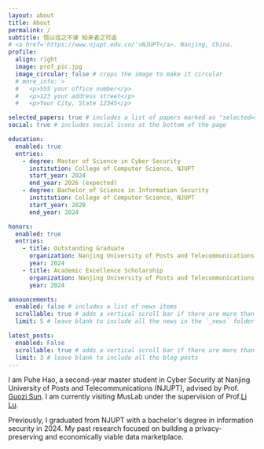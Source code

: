 ```yaml
---
layout: about
title: About
permalink: /
subtitle: 悟以往之不谏 知来者之可追
# <a href='https://www.njupt.edu.cn/'>NJUPT</a>. Nanjing, China. 
profile:
  align: right
  image: prof_pic.jpg
  image_circular: false # crops the image to make it circular
  # more_info: >
  #   <p>555 your office number</p>
  #   <p>123 your address street</p>
  #   <p>Your City, State 12345</p>

selected_papers: true # includes a list of papers marked as "selected={true}"
social: true # includes social icons at the bottom of the page

education:
  enabled: true
  entries:
    - degree: Master of Science in Cyber Security
      institution: College of Computer Science, NJUPT
      start_year: 2024
      end_year: 2026 (expected)
    - degree: Bachelor of Science in Information Security
      institution: College of Computer Science, NJUPT
      start_year: 2020
      end_year: 2024

honors:
  enabled: true
  entries:
    - title: Outstanding Graduate
      organization: Nanjing University of Posts and Telecommunications
      year: 2024
    - title: Academic Excellence Scholarship
      organization: Nanjing University of Posts and Telecommunications
      year: 2024

announcements:
  enabled: false # includes a list of news items
  scrollable: true # adds a vertical scroll bar if there are more than 3 news items
  limit: 5 # leave blank to include all the news in the `_news` folder

latest_posts:
  enabled: False
  scrollable: true # adds a vertical scroll bar if there are more than 3 new posts items
  limit: 3 # leave blank to include all the blog posts
---
```


I am Puhe Hao, a second-year master student in Cyber Security at Nanjing University of Posts and Telecommunications (NJUPT), advised by Prof. [Guozi Sun](https://yjs.njupt.edu.cn/dsgl/nocontrol/college/dsfcxq.htm?dsJbxxId=9B9D05C52A432DCFE050007F01006EFE). I am currently visiting MusLab under the supervision of Prof.[Li Lu](https://lynnlilu.github.io/). 

Previously, I graduated from NJUPT with a bachelor's degree in information security in 2024. My past research focused on building a privacy-preserving and economically viable data marketplace.

<!-- Put your address / P.O. box / other info right below your picture. You can also disable any of these elements by editing `profile` property of the YAML header of your `_pages/about.md`. Edit `_bibliography/papers.bib` and Jekyll will render your [publications page](/al-folio/publications/) automatically.

Link to your social media connections, too. This theme is set up to use [Font Awesome icons](https://fontawesome.com/) and [Academicons](https://jpswalsh.github.io/academicons/), like the ones below. Add your Facebook, Twitter, LinkedIn, Google Scholar, or just disable all of them. -->
